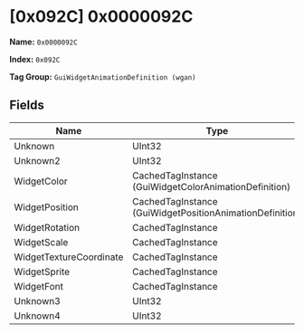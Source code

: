 # [0x092C] 0x0000092C

**Name:** ```0x0000092C```

**Index:** ```0x092C```

**Tag Group:** ```GuiWidgetAnimationDefinition (wgan)```

## Fields

Name	| Type	| Value
---	|---	|---	|
Unknown	|UInt32	|0
Unknown2	|UInt32	|0
WidgetColor	|CachedTagInstance (GuiWidgetColorAnimationDefinition)	|[[0x07AC] 0x000007AC](../GuiWidgetColorAnimationDefinition/07AC.md)
WidgetPosition	|CachedTagInstance (GuiWidgetPositionAnimationDefinition)	|[[0x092E] 0x0000092E](../GuiWidgetPositionAnimationDefinition/092E.md)
WidgetRotation	|CachedTagInstance	|null
WidgetScale	|CachedTagInstance	|null
WidgetTextureCoordinate	|CachedTagInstance	|null
WidgetSprite	|CachedTagInstance	|null
WidgetFont	|CachedTagInstance	|null
Unknown3	|UInt32	|0
Unknown4	|UInt32	|0



